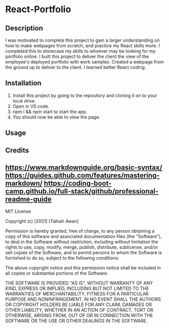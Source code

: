 # React-Portfolio

## Description

I was motivated to complete this project to gain a larger understanding on how to make webpages from scratch, and practice my React skills more. I completed this to showcase my skills to whoever may be looking for my portfolio online.
I built this project to deliver the client the view of the employee's deployed portfolio with work samples.
Created a webpage from the ground up to deliver to the client.
I learned better React coding.

## Installation

1. Install this project by going to the repository and cloning it on to your local drive.
2. Open in VS code.
3. npm i && npm start to start the app.
4. You should now be able to view the page.

## Usage

## Credits
https://www.markdownguide.org/basic-syntax/
https://guides.github.com/features/mastering-markdown/
https://coding-boot-camp.github.io/full-stack/github/professional-readme-guide
---
MIT License

Copyright (c) [2021] [Talhah Awan]

Permission is hereby granted, free of charge, to any person obtaining a copy
of this software and associated documentation files (the "Software"), to deal
in the Software without restriction, including without limitation the rights
to use, copy, modify, merge, publish, distribute, sublicense, and/or sell
copies of the Software, and to permit persons to whom the Software is
furnished to do so, subject to the following conditions:

The above copyright notice and this permission notice shall be included in all
copies or substantial portions of the Software.

THE SOFTWARE IS PROVIDED "AS IS", WITHOUT WARRANTY OF ANY KIND, EXPRESS OR
IMPLIED, INCLUDING BUT NOT LIMITED TO THE WARRANTIES OF MERCHANTABILITY,
FITNESS FOR A PARTICULAR PURPOSE AND NONINFRINGEMENT. IN NO EVENT SHALL THE
AUTHORS OR COPYRIGHT HOLDERS BE LIABLE FOR ANY CLAIM, DAMAGES OR OTHER
LIABILITY, WHETHER IN AN ACTION OF CONTRACT, TORT OR OTHERWISE, ARISING FROM,
OUT OF OR IN CONNECTION WITH THE SOFTWARE OR THE USE OR OTHER DEALINGS IN THE
SOFTWARE.
